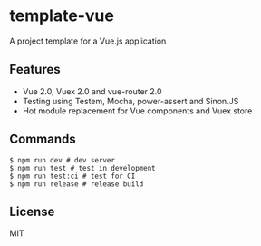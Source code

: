 # template-vue

A project template for a Vue.js application

## Features

- Vue 2.0, Vuex 2.0 and vue-router 2.0
- Testing using Testem, Mocha, power-assert and Sinon.JS
- Hot module replacement for Vue components and Vuex store

## Commands

```
$ npm run dev # dev server
$ npm run test # test in development
$ npm run test:ci # test for CI
$ npm run release # release build
```

## License

MIT
